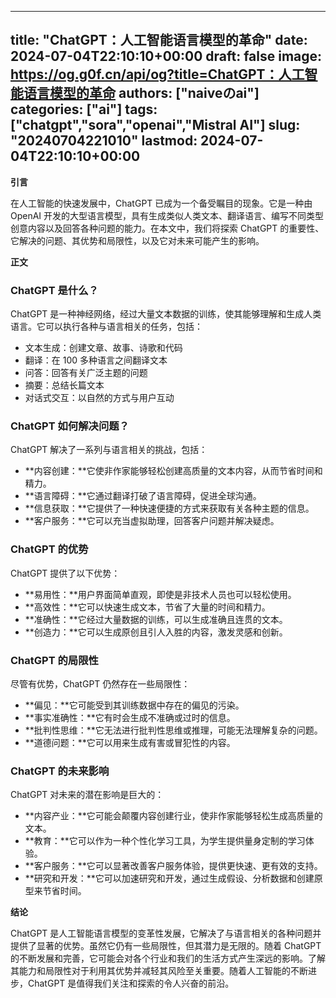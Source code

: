 
---
title: "ChatGPT：人工智能语言模型的革命"
date: 2024-07-04T22:10:10+00:00
draft: false
image: https://og.g0f.cn/api/og?title=ChatGPT：人工智能语言模型的革命
authors: ["naiveのai"]
categories: ["ai"]
tags: ["chatgpt","sora","openai","Mistral AI"]
slug: "20240704221010"
lastmod: 2024-07-04T22:10:10+00:00
---
**引言**

在人工智能的快速发展中，ChatGPT 已成为一个备受瞩目的现象。它是一种由 OpenAI 开发的大型语言模型，具有生成类似人类文本、翻译语言、编写不同类型创意内容以及回答各种问题的能力。在本文中，我们将探索 ChatGPT 的重要性、它解决的问题、其优势和局限性，以及它对未来可能产生的影响。

**正文**

### ChatGPT 是什么？

ChatGPT 是一种神经网络，经过大量文本数据的训练，使其能够理解和生成人类语言。它可以执行各种与语言相关的任务，包括：

- 文本生成：创建文章、故事、诗歌和代码
- 翻译：在 100 多种语言之间翻译文本
- 问答：回答有关广泛主题的问题
- 摘要：总结长篇文本
- 对话式交互：以自然的方式与用户互动

### ChatGPT 如何解决问题？

ChatGPT 解决了一系列与语言相关的挑战，包括：

- **内容创建：**它使非作家能够轻松创建高质量的文本内容，从而节省时间和精力。
- **语言障碍：**它通过翻译打破了语言障碍，促进全球沟通。
- **信息获取：**它提供了一种快速便捷的方式来获取有关各种主题的信息。
- **客户服务：**它可以充当虚拟助理，回答客户问题并解决疑虑。

### ChatGPT 的优势

ChatGPT 提供了以下优势：

- **易用性：**用户界面简单直观，即使是非技术人员也可以轻松使用。
- **高效性：**它可以快速生成文本，节省了大量的时间和精力。
- **准确性：**它经过大量数据的训练，可以生成准确且连贯的文本。
- **创造力：**它可以生成原创且引人入胜的内容，激发灵感和创新。

### ChatGPT 的局限性

尽管有优势，ChatGPT 仍然存在一些局限性：

- **偏见：**它可能受到其训练数据中存在的偏见的污染。
- **事实准确性：**它有时会生成不准确或过时的信息。
- **批判性思维：**它无法进行批判性思维或推理，可能无法理解复杂的问题。
- **道德问题：**它可以用来生成有害或冒犯性的内容。

### ChatGPT 的未来影响

ChatGPT 对未来的潜在影响是巨大的：

- **内容产业：**它可能会颠覆内容创建行业，使非作家能够轻松生成高质量的文本。
- **教育：**它可以作为一种个性化学习工具，为学生提供量身定制的学习体验。
- **客户服务：**它可以显著改善客户服务体验，提供更快速、更有效的支持。
- **研究和开发：**它可以加速研究和开发，通过生成假设、分析数据和创建原型来节省时间。

**结论**

ChatGPT 是人工智能语言模型的变革性发展，它解决了与语言相关的各种问题并提供了显著的优势。虽然它仍有一些局限性，但其潜力是无限的。随着 ChatGPT 的不断发展和完善，它可能会对各个行业和我们的生活方式产生深远的影响。了解其能力和局限性对于利用其优势并减轻其风险至关重要。随着人工智能的不断进步，ChatGPT 是值得我们关注和探索的令人兴奋的前沿。